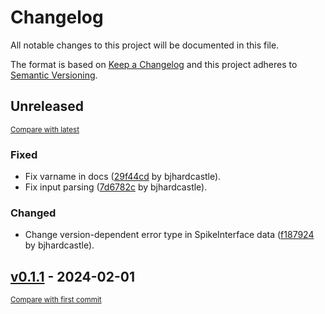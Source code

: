 # Changelog

All notable changes to this project will be documented in this file.

The format is based on [Keep a Changelog](http://keepachangelog.com/en/1.0.0/)
and this project adheres to [Semantic Versioning](http://semver.org/spec/v2.0.0.html).

<!-- insertion marker -->
## Unreleased

<small>[Compare with latest](https://github.com/AllenInstitute/npc_ephys/compare/v0.1.1...HEAD)</small>

### Fixed

- Fix varname in docs ([29f44cd](https://github.com/AllenInstitute/npc_ephys/commit/29f44cd29f9391f1aef3a2f02f6d7673a8265f86) by bjhardcastle).
- Fix input parsing ([7d6782c](https://github.com/AllenInstitute/npc_ephys/commit/7d6782c83c9944d48e7ad3cf8a0e89c48b7e8738) by bjhardcastle).

### Changed

- Change version-dependent error type in SpikeInterface data ([f187924](https://github.com/AllenInstitute/npc_ephys/commit/f18792422896bdb20ea842bf58aebeca8137206e) by bjhardcastle).

<!-- insertion marker -->
## [v0.1.1](https://github.com/AllenInstitute/npc_ephys/releases/tag/v0.1.1) - 2024-02-01

<small>[Compare with first commit](https://github.com/AllenInstitute/npc_ephys/compare/edcb643c274b5fdfdb76785021c92fbf9c613868...v0.1.1)</small>

